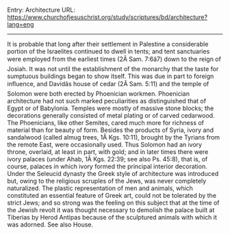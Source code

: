 Entry: Architecture
URL: https://www.churchofjesuschrist.org/study/scriptures/bd/architecture?lang=eng

---

It is probable that long after their settlement in Palestine a considerable portion of the Israelites continued to dwell in tents; and tent sanctuaries were employed from the earliest times (2Â Sam. 7:6â7) down to the reign of Josiah. It was not until the establishment of the monarchy that the taste for sumptuous buildings began to show itself. This was due in part to foreign influence, and Davidâs house of cedar (2Â Sam. 5:11) and the temple of Solomon were both erected by Phoenician workmen. Phoenician architecture had not such marked peculiarities as distinguished that of Egypt or of Babylonia. Temples were mostly of massive stone blocks; the decorations generally consisted of metal plating or of carved cedarwood. The Phoenicians, like other Semites, cared much more for richness of material than for beauty of form. Besides the products of Syria, ivory and sandalwood (called almug trees, 1Â Kgs. 10:11), brought by the Tyrians from the remote East, were occasionally used. Thus Solomon had an ivory throne, overlaid, at least in part, with gold; and in later times there were ivory palaces (under Ahab, 1Â Kgs. 22:39; see also Ps. 45:8), that is, of course, palaces in which ivory formed the principal interior decoration. Under the Seleucid dynasty the Greek style of architecture was introduced but, owing to the religious scruples of the Jews, was never completely naturalized. The plastic representation of men and animals, which constituted an essential feature of Greek art, could not be tolerated by the strict Jews; and so strong was the feeling on this subject that at the time of the Jewish revolt it was thought necessary to demolish the palace built at Tiberias by Herod Antipas because of the sculptured animals with which it was adorned. See also House.
